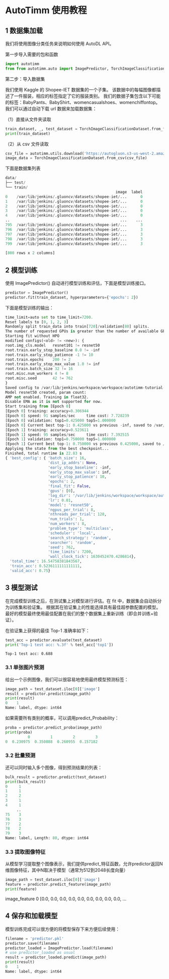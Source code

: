 # AutoTimm 使用教程

## 1  数据集加载

我们将使用图像分类任务来说明如何使用 AutoDL API。 

 

第一步导入需要的包和函数

```python
import autotimm
from from autotimm.auto import ImagePredictor, TorchImageClassificationDataset
```

 

第二步：导入数据集

我们使用 Kaggle 的 Shopee-IET 数据集的一个子集。 该数据中的每幅图像都描述了一件服装，相应的标签指定了它的服装类别。 我们的数据子集包含以下可能的标签：BabyPants、BabyShirt、womencasualshoes、womenchiffontop。我们可以通过自动下载 url 数据来加载数据集：

（1）直接从文件夹读取

```python
train_dataset, _, test_dataset = TorchImageClassificationDataset.from_folders('https://autotimm.s3.amazonaws.com/datasets/shopee-iet.zip')
print(train_dataset)
```

（2）从 csv 文件读取

```python
csv_file = autotimm.utils.download('https://autogluon.s3-us-west-2.amazonaws.com/datasets/petfinder_example.csv')
image_data = TorchImageClassificationDataset.from_csv(csv_file)
```

 

下面是数据集列表

```python
data/
├── test/
└── train/
                                                 image  label
0    /var/lib/jenkins/.gluoncv/datasets/shopee-iet/...      0
1    /var/lib/jenkins/.gluoncv/datasets/shopee-iet/...      0
2    /var/lib/jenkins/.gluoncv/datasets/shopee-iet/...      0
3    /var/lib/jenkins/.gluoncv/datasets/shopee-iet/...      0
4    /var/lib/jenkins/.gluoncv/datasets/shopee-iet/...      0
..                                                 ...    ...
795  /var/lib/jenkins/.gluoncv/datasets/shopee-iet/...      3
796  /var/lib/jenkins/.gluoncv/datasets/shopee-iet/...      3
797  /var/lib/jenkins/.gluoncv/datasets/shopee-iet/...      3
798  /var/lib/jenkins/.gluoncv/datasets/shopee-iet/...      3
799  /var/lib/jenkins/.gluoncv/datasets/shopee-iet/...      3
 
[800 rows x 2 columns]
```

 

## 2  模型训练

使用 ImagePredictor() 自动进行模型训练和评估，下面是模型训练接口。

 
```python
predictor = ImagePredictor()
predictor.fit(train_dataset, hyperparameters={'epochs': 2}) 
```

 

下面是模型训练的输出：

```python
time_limit=auto set to time_limit=7200.
Reset labels to [0, 1, 2, 3]
Randomly split train_data into train[720]/validation[80] splits.
The number of requested GPUs is greater than the number of available GPUs.Reduce the number to 1
Starting fit without HPO
modified configs(<old> != <new>): {
root.img_cls.model   resnet101 != resnet50
root.train.early_stop_baseline 0.0 != -inf
root.train.early_stop_patience -1 != 10
root.train.epochs    200 != 2
root.train.early_stop_max_value 1.0 != inf
root.train.batch_size 32 != 16
root.misc.num_workers 4 != 8
root.misc.seed       42 != 762
}
Saved config to /var/lib/jenkins/workspace/workspace/autotimm-tutorial-image-classification-v3/docs/_build/eval/tutorials/image_prediction/c730a589/.trial_0/config.yaml
Model resnet50 created, param count:                                         23516228
AMP not enabled. Training in float32.
Disable EMA as it is not supported for now.
Start training from [Epoch 0]
[Epoch 0] training: accuracy=0.306944
[Epoch 0] speed: 91 samples/sec     time cost: 7.728239
[Epoch 0] validation: top1=0.425000 top5=1.000000
[Epoch 0] Current best top-1: 0.425000 vs previous -inf, saved to /var/lib/jenkins/workspace/workspace/autotimm-tutorial-image-classification-v3/docs/_build/eval/tutorials/image_prediction/c730a589/.trial_0/best_checkpoint.pkl
[Epoch 1] training: accuracy=0.523611
[Epoch 1] speed: 95 samples/sec     time cost: 7.392515
[Epoch 1] validation: top1=0.750000 top5=1.000000
[Epoch 1] Current best top-1: 0.750000 vs previous 0.425000, saved to /var/lib/jenkins/workspace/workspace/autotimm-tutorial-image-classification-v3/docs/_build/eval/tutorials/image_prediction/c730a589/.trial_0/best_checkpoint.pkl
Applying the state from the best checkpoint...
Finished, total runtime is 22.83 s
{ 'best_config': { 'batch_size': 16,
                   'dist_ip_addrs': None,
                   'early_stop_baseline': -inf,
                   'early_stop_max_value': inf,
                   'early_stop_patience': 10,
                   'epochs': 2,
                   'final_fit': False,
                   'gpus': [0],
                   'log_dir': '/var/lib/jenkins/workspace/workspace/autotimm-tutorial-image-classification-v3/docs/_build/eval/tutorials/image_prediction/c730a589',
                   'lr': 0.01,
                   'model': 'resnet50',
                   'ngpus_per_trial': 8,
                   'nthreads_per_trial': 128,
                   'num_trials': 1,
                   'num_workers': 8,
                   'problem_type': 'multiclass',
                   'scheduler': 'local',
                   'search_strategy': 'random',
                   'searcher': 'random',
                   'seed': 762,
                   'time_limits': 7200,
                   'wall_clock_tick': 1630452470.4286814},
  'total_time': 16.54758381843567,
  'train_acc': 0.5236111111111111,
  'valid_acc': 0.75}
```

 

## 3  模型测试

在完成模型训练之后，在测试集上对模型进行评估。在 fit 中，数据集会自动拆分为训练集和验证集。 根据其在验证集上的性能选择具有最佳超参数配置的模型。 最好的模型最终使用最佳配置在我们的整个数据集上重新训练（即合并训练+验证）。

在验证集上获得的最佳 Top-1 准确率如下：

```python
test_acc = predictor.evaluate(test_dataset)
print('Top-1 test acc: %.3f' % test_acc['top1'])
```

```
Top-1 test acc: 0.688
```

### 3.1 单张图片预测

给出一个示例图像，我们可以很容易地使用最终模型预测标签：

```python
image_path = test_dataset.iloc[0]['image']
result = predictor.predict(image_path)
print(result)
0    1
Name: label, dtype: int64
```

如果需要所有类别的概率，可以调用predict_Probability：

```python
proba = predictor.predict_proba(image_path)
print(proba)
          0         1         2         3
0  0.230975  0.350888  0.260955  0.157182
```

### 3.2 批量预测

还可以同时输入多个图像，得到预测结果的列表：

```python
bulk_result = predictor.predict(test_dataset)
print(bulk_result)
0     1
1     1
2     2
3     1
4     1
     ..
75    3
76    3
77    2
78    2
79    3
Name: label, Length: 80, dtype: int64
```

### 3.3 提取图像特征

从模型学习提取整个图像表示，我们提供predict_特征函数，允许predictor返回N维图像特征，其中N取决于模型（通常为512到2048长度向量）

```python
image_path = test_dataset.iloc[0]['image']
feature = predictor.predict_feature(image_path)
print(feature)
```

image_feature 0 [0.0, 0.0, 0.0, 0.0, 0.0, 0.0, 0.0, 0.0, 0.0, ...

## 4  保存和加载模型

模型训练完成可以很方便的将模型保存下来方便后续使用：

```python
filename = 'predictor.pkl'
predictor.save(filename)
predictor_loaded = ImagePredictor.load(filename)
# use predictor_loaded as usual
result = predictor_loaded.predict(image_path)
print(result)
0    1
Name: label, dtype: int64
```